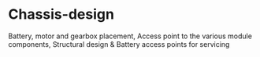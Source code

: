 # Chassis-design
Battery, motor and gearbox placement, Access point to the various module components, Structural design &amp; Battery access points for servicing
